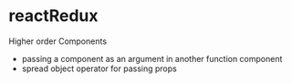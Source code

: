 # reactRedux

Higher order Components
   - passing a component as an argument in another function component
   - spread object operator for passing props